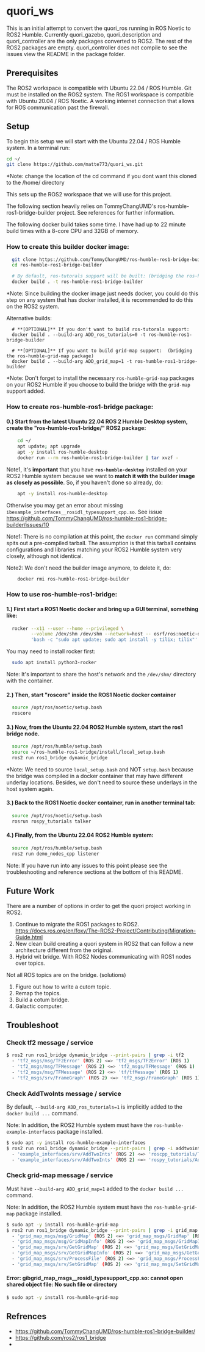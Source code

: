 # quori_ws

This is an initial attempt to convert the quori_ros running in ROS Noetic to ROS2 Humble. Currently quori_gazebo, quori_description and quori_controller are the only packages converted to ROS2. The rest of the ROS2 packages are empty. quori_controller does not compile to see the issues view the README in the package folder.

## Prerequisites

The ROS2 workspace is compatible with Ubuntu 22.04 / ROS Humble.
Git must be installed on the ROS2 system.
The ROS1 workspace is compatible with Ubuntu 20.04 / ROS Noetic.
A working internet connection that allows for ROS communication past the firewall. 

## Setup

To begin this setup we will start with the Ubuntu 22.04 / ROS Humble system. In a terminal run: 

``` bash
cd ~/
git clone https://github.com/matte773/quori_ws.git
```
*Note: change the location of the cd command if you dont want this cloned to the /home/ directory

This sets up the ROS2 workspace that we will use for this project.

The following section heavily relies on TommyChangUMD's ros-humble-ros1-bridge-builder project. See references for further information.

The following docker build takes some time. I have had up to 22 minute build times with a 8-core CPU and 32GB of memory. 

### How to create this builder docker image:

``` bash
  git clone https://github.com/TommyChangUMD/ros-humble-ros1-bridge-builder.git
  cd ros-humble-ros1-bridge-builder

  # By default, ros-tutorals support will be built: (bridging the ros-humble-example-interfaces package)
  docker build . -t ros-humble-ros1-bridge-builder
```

*Note: Since building the docker image just needs docker, you could do this step on any system that has docker installed, it is recommended to do this on the ROS2 system. 

Alternative builds:
```
  # **[OPTIONAL]** If you don't want to build ros-tutorals support:
  docker build . --build-arg ADD_ros_tutorials=0 -t ros-humble-ros1-bridge-builder
  
  # **[OPTIONAL]** If you want to build grid-map support:  (bridging the ros-humble-grid-map package)
  docker build . --build-arg ADD_grid_map=1 -t ros-humble-ros1-bridge-builder
```
*Note: Don't forget to install the necessary `ros-humble-grid-map` packages on your ROS2 Humble if you choose to build the bridge with the `grid-map` support added.

### How to create ros-humble-ros1-bridge package:
####  0.) Start from the latest Ubuntu 22.04 ROS 2 Humble Desktop system, create the "ros-humble-ros1-bridge/" ROS2 package:

``` bash
    cd ~/
    apt update; apt upgrade
    apt -y install ros-humble-desktop
    docker run --rm ros-humble-ros1-bridge-builder | tar xvzf -
```

Note1, it's **important** that you have **`ros-humble-desktop`** installed on your ROS2 Humble system because we want to **match it with the builder image as closely as possible**.  So, if you haven't done so already, do:
``` bash
    apt -y install ros-humble-desktop
```
Otherwise you may get an error about missing `ibexample_interfaces__rosidl_typesupport_cpp.so`.  See issue https://github.com/TommyChangUMD/ros-humble-ros1-bridge-builder/issues/10


Note1: There is no compilation at this point, the `docker run` command simply spits out a pre-compiled tarball.  The assumption is that this tarball contains configurations and libraries matching your ROS2 Humble system very closely, although not identical.

Note2: We don't need the builder image anymore, to delete it, do:

``` bash
    docker rmi ros-humble-ros1-bridge-builder
```
### How to use ros-humble-ros1-bridge:
####  1.) First start a ROS1 Noetic docker and bring up a GUI terminal, something like:

``` bash
  rocker --x11 --user --home --privileged \
         --volume /dev/shm /dev/shm --network=host -- osrf/ros:noetic-desktop \
         'bash -c "sudo apt update; sudo apt install -y tilix; tilix"'
```
You may need to install rocker first:
``` bash
  sudo apt install python3-rocker
```
Note: It's important to share the host's network and the `/dev/shm/` directory with the container.

####  2.) Then, start "roscore" inside the ROS1 Noetic docker container

``` bash
  source /opt/ros/noetic/setup.bash
  roscore
```

####  3.) Now, from the Ubuntu 22.04 ROS2 Humble system, start the ros1 bridge node.

``` bash
  source /opt/ros/humble/setup.bash
  source ~/ros-humble-ros1-bridge/install/local_setup.bash
  ros2 run ros1_bridge dynamic_bridge
```
*Note: We need to source `local_setup.bash` and NOT `setup.bash` because the bridge was compiled in a docker container that may have different underlay locations.  Besides, we don't need to source these underlays in the host system again.

####  3.) Back to the ROS1 Noetic docker container, run in another terminal tab:

``` bash
  source /opt/ros/noetic/setup.bash
  rosrun rospy_tutorials talker
```

####  4.) Finally, from the Ubuntu 22.04 ROS2 Humble system:

``` bash
  source /opt/ros/humble/setup.bash
  ros2 run demo_nodes_cpp listener
```
Note: If you have run into any issues to this point please see the troubleshooting and reference sections at the bottom of this README.


## Future Work

There are a number of options in order to get the quori project working in ROS2.

1. Continue to migrate the ROS1 packages to ROS2. https://docs.ros.org/en/foxy/The-ROS2-Project/Contributing/Migration-Guide.html
2. New clean build creating a quori system in ROS2 that can follow a new architecture different from the original.
3. Hybrid wit bridge. With ROS2 Nodes communicating with ROS1 nodes over topics.

Not all ROS topics are on the bridge. (solutions)
1. Figure out how to write a cutom topic.
2. Remap the topics.
3. Build a cotum bridge.
4. Galactic computer. 

## Troubleshoot

### Check tf2 message / service
``` bash
$ ros2 run ros1_bridge dynamic_bridge --print-pairs | grep -i tf2
  - 'tf2_msgs/msg/TF2Error' (ROS 2) <=> 'tf2_msgs/TF2Error' (ROS 1)
  - 'tf2_msgs/msg/TFMessage' (ROS 2) <=> 'tf2_msgs/TFMessage' (ROS 1)
  - 'tf2_msgs/msg/TFMessage' (ROS 2) <=> 'tf/tfMessage' (ROS 1)
  - 'tf2_msgs/srv/FrameGraph' (ROS 2) <=> 'tf2_msgs/FrameGraph' (ROS 1)
```

### Check AddTwoInts message / service
By default, `--build-arg ADD_ros_tutorials=1` is implicitly added to the `docker build ...` command.

Note: In addition, the ROS2 Humble system must have the `ros-humble-example-interfaces` package installed.
``` bash
$ sudo apt -y install ros-humble-example-interfaces
$ ros2 run ros1_bridge dynamic_bridge --print-pairs | grep -i addtwoints
  - 'example_interfaces/srv/AddTwoInts' (ROS 2) <=> 'roscpp_tutorials/TwoInts' (ROS 1)
  - 'example_interfaces/srv/AddTwoInts' (ROS 2) <=> 'rospy_tutorials/AddTwoInts' (ROS 1)
```

### Check grid-map message / service
Must have `--build-arg ADD_grid_map=1` added to the `docker build ...` command.

Note: In addition, the ROS2 Humble system must have the `ros-humble-grid-map` package installed.
``` bash
$ sudo apt -y install ros-humble-grid-map
$ ros2 run ros1_bridge dynamic_bridge --print-pairs | grep -i grid_map
  - 'grid_map_msgs/msg/GridMap' (ROS 2) <=> 'grid_map_msgs/GridMap' (ROS 1)
  - 'grid_map_msgs/msg/GridMapInfo' (ROS 2) <=> 'grid_map_msgs/GridMapInfo' (ROS 1)
  - 'grid_map_msgs/srv/GetGridMap' (ROS 2) <=> 'grid_map_msgs/GetGridMap' (ROS 1)
  - 'grid_map_msgs/srv/GetGridMapInfo' (ROS 2) <=> 'grid_map_msgs/GetGridMapInfo' (ROS 1)
  - 'grid_map_msgs/srv/ProcessFile' (ROS 2) <=> 'grid_map_msgs/ProcessFile' (ROS 1)
  - 'grid_map_msgs/srv/SetGridMap' (ROS 2) <=> 'grid_map_msgs/SetGridMap' (ROS 1)
```

#### Error: gibgrid_map_msgs__rosidl_typesupport_cpp.so: cannot open shared object file: No such file or directory
``` bash
$ sudo apt -y install ros-humble-grid-map
```

## Refrences
- https://github.com/TommyChangUMD/ros-humble-ros1-bridge-builder/
- https://github.com/ros2/ros1_bridge
- 
